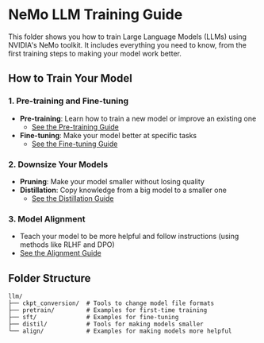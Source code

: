 # NeMo LLM Training Guide

This folder shows you how to train Large Language Models (LLMs) using NVIDIA's NeMo toolkit. It includes everything you need to know, from the first training steps to making your model work better.

## How to Train Your Model

### 1. Pre-training and Fine-tuning
- **Pre-training**: Learn how to train a new model or improve an existing one
  - [See the Pre-training Guide](pretrain/README.md)
- **Fine-tuning**: Make your model better at specific tasks
  - [See the Fine-tuning Guide](sft/README.md)

### 2. Downsize Your Models
- **Pruning**: Make your model smaller without losing quality
- **Distillation**: Copy knowledge from a big model to a smaller one
  - [See the Distillation Guide](distil/README.md)

### 3. Model Alignment
- Teach your model to be more helpful and follow instructions (using methods like RLHF and DPO)
- [See the Alignment Guide](align/README.md)

## Folder Structure

```
llm/
├── ckpt_conversion/  # Tools to change model file formats
├── pretrain/         # Examples for first-time training
├── sft/              # Examples for fine-tuning
├── distil/           # Tools for making models smaller
└── align/            # Examples for making models more helpful
```
